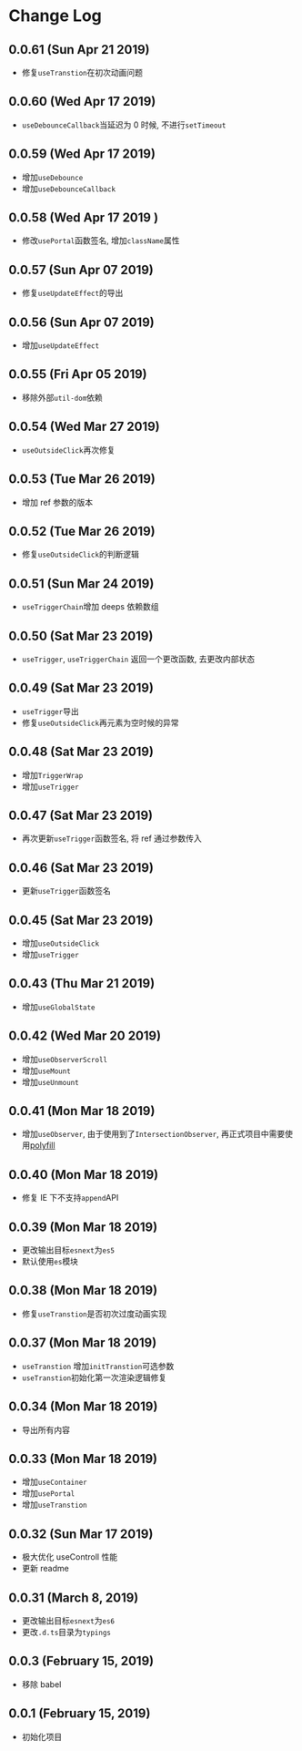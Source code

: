# Change Log

## 0.0.61 (Sun Apr 21 2019)

-   修复`useTranstion`在初次动画问题

## 0.0.60 (Wed Apr 17 2019)

-   `useDebounceCallback`当延迟为 0 时候, 不进行`setTimeout`

## 0.0.59 (Wed Apr 17 2019)

-   增加`useDebounce`
-   增加`useDebounceCallback`

## 0.0.58 (Wed Apr 17 2019 )

-   修改`usePortal`函数签名, 增加`className`属性

## 0.0.57 (Sun Apr 07 2019)

-   修复`useUpdateEffect`的导出

## 0.0.56 (Sun Apr 07 2019)

-   增加`useUpdateEffect`

## 0.0.55 (Fri Apr 05 2019)

-   移除外部`util-dom`依赖

## 0.0.54 (Wed Mar 27 2019)

-   `useOutsideClick`再次修复

## 0.0.53 (Tue Mar 26 2019)

-   增加 ref 参数的版本

## 0.0.52 (Tue Mar 26 2019)

-   修复`useOutsideClick`的判断逻辑

## 0.0.51 (Sun Mar 24 2019)

-   `useTriggerChain`增加 deeps 依赖数组

## 0.0.50 (Sat Mar 23 2019)

-   `useTrigger`, `useTriggerChain` 返回一个更改函数, 去更改内部状态

## 0.0.49 (Sat Mar 23 2019)

-   `useTrigger`导出
-   修复`useOutsideClick`再元素为空时候的异常

## 0.0.48 (Sat Mar 23 2019)

-   增加`TriggerWrap`
-   增加`useTrigger`

## 0.0.47 (Sat Mar 23 2019)

-   再次更新`useTrigger`函数签名, 将 ref 通过参数传入

## 0.0.46 (Sat Mar 23 2019)

-   更新`useTrigger`函数签名

## 0.0.45 (Sat Mar 23 2019)

-   增加`useOutsideClick`
-   增加`useTrigger`

## 0.0.43 (Thu Mar 21 2019)

-   增加`useGlobalState`

## 0.0.42 (Wed Mar 20 2019)

-   增加`useObserverScroll`
-   增加`useMount`
-   增加`useUnmount`

## 0.0.41 (Mon Mar 18 2019)

-   增加`useObserver`, 由于使用到了`IntersectionObserver`, 再正式项目中需要使用[polyfill](https://github.com/w3c/IntersectionObserver/tree/master/polyfill)

## 0.0.40 (Mon Mar 18 2019)

-   修复 IE 下不支持`append`API

## 0.0.39 (Mon Mar 18 2019)

-   更改输出目标`esnext`为`es5`
-   默认使用`es`模块

## 0.0.38 (Mon Mar 18 2019)

-   修复`useTranstion`是否初次过度动画实现

## 0.0.37 (Mon Mar 18 2019)

-   `useTranstion` 增加`initTranstion`可选参数
-   `useTranstion`初始化第一次渲染逻辑修复

## 0.0.34 (Mon Mar 18 2019)

-   导出所有内容

## 0.0.33 (Mon Mar 18 2019)

-   增加`useContainer`
-   增加`usePortal`
-   增加`useTranstion`

## 0.0.32 (Sun Mar 17 2019)

-   极大优化 useControll 性能
-   更新 readme

## 0.0.31 (March 8, 2019)

-   更改输出目标`esnext`为`es6`
-   更改`.d.ts`目录为`typings`

## 0.0.3 (February 15, 2019)

-   移除 babel

## 0.0.1 (February 15, 2019)

-   初始化项目
